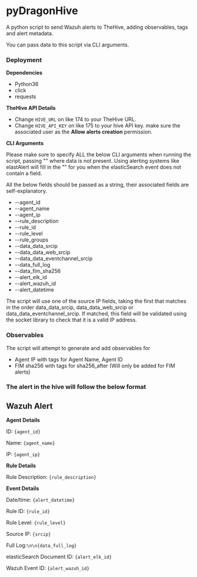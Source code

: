# pyDragonHive

A python script to send Wazuh alerts to TheHive, adding observables, tags and alert metadata.

You can pass data to this script via CLI arguments.

### Deployment

**Dependencies**
* Python36
* click
* requests

**TheHive API Details**

* Change `HIVE_URL` on like 174 to your TheHive URL.
* Change `HIVE_API_KEY` on like 175 to your hive API key. make sure the associated user as the **Allow alerts creation** permission.

**CLI Arguments**

Please make sure to specify ALL the below CLI arguments when running the script, passing "<MISSING VALUE>" where data is not present. Using alerting systems like elastAlert will fill in the "<MISSING VALUE>" for you when the elasticSearch event does not contain a field.
  
All the below fields should be passed as a string, their associated fields are self-explanatory.
  
* --agent_id
* --agent_name
* --agent_ip
* --rule_description
* --rule_id
* --rule_level
* --rule_groups
* --data_data_srcip
* --data_data_web_srcip
* --data_data_eventchannel_srcip
* --data_full_log
* --data_fim_sha256
* --alert_elk_id
* --alert_wazuh_id
* --alert_datetime

The script will use one of the source IP fields, taking the first that matches in the order data_data_srcip, data_data_web_srcip or data_data_eventchannel_srcip. If matched, this field will be validated using the socket library to check that it is a valid IP address.
  
### Observables

The script will attempt to generate and add observables for

* Agent IP with tags for Agent Name, Agent ID
* FIM sha256 with tags for sha256_after (Will only be added for FIM alerts)


### The alert in the hive will follow the below format

## Wazuh Alert

**Agent Details**

ID: ```{agent_id}```

Name: ```{agent_name}```

IP: ```{agent_ip}```

**Rule Details**

Rule Description: ```{rule_description}```

**Event Details**

Date/time: ```{alert_datetime} ```

Rule ID: ```{rule_id}```

Rule Level: ```{rule_level}```

Source IP: ```{srcip}```

Full Log:```\n\n{data_full_log}```

elasticSearch Document ID: ```{alert_elk_id}```

Wazuh Event ID: ```{alert_wazuh_id}```
